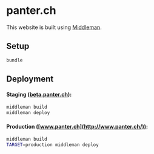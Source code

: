 # panter.ch

This website is built using [Middleman](https://middlemanapp.com/).

## Setup

```sh
bundle
```

## Deployment

#### Staging ([beta.panter.ch](http://beta.panter.ch/)):

```sh
middleman build
middleman deploy
```

#### Production ([www.panter.ch](http://www.panter.ch/)):

```sh
middleman build
TARGET=production middleman deploy
```
